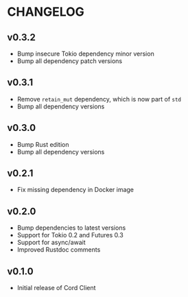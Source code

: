 # CHANGELOG

## v0.3.2

- Bump insecure Tokio dependency minor version
- Bump all dependency patch versions

## v0.3.1

- Remove `retain_mut` dependency, which is now part of `std`
- Bump all dependency versions

## v0.3.0

- Bump Rust edition
- Bump all dependency versions

## v0.2.1

-   Fix missing dependency in Docker image

## v0.2.0

-   Bump dependencies to latest versions
-   Support for Tokio 0.2 and Futures 0.3
-   Support for async/await
-   Improved Rustdoc comments

## v0.1.0

-   Initial release of Cord Client
